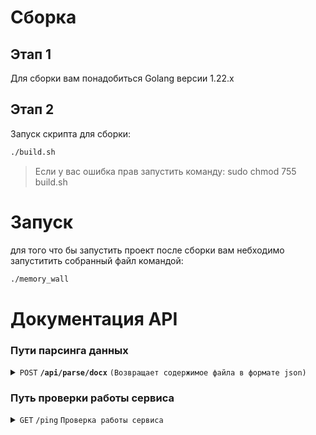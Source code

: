 # Cборка
## Этап 1
Для сборки вам понадобиться Golang версии 1.22.х

## Этап 2
Запуск скрипта для сборки:
```sh
./build.sh
```

> Если у вас ошибка прав запустить команду: sudo chmod 755 build.sh

# Запуск
для того что бы запустить проект после сборки вам небходимо запуститить собранный файл командой:
```sh
./memory_wall
```

# Документация API
### Пути парсинга данных

<details>
<summary><code>POST</code> <code><b>/api/parse/docx</b></code> <code>(Возвращает содержимое файла в формате json)</code></summary>

#### Параметры
>| Name | Type   | Data type |Description|
>|------|--------| ----------|-----------|
>|files |required| array     |N/A        |

#### Ответ
>|Code| Content-Type   | Response            |
>|----|----------------|---------------------|
>|200 |application/json|```json```           |
>|400 |application/json|```parameter error```|
>|500 |text            |```server error```   |

##### Структуры ответов JSON


> Code 200
```json
{
    "data":[
        {
            "filename": "string",
            "human_info": {
                "name": "string",
                 "first_name": "string",
                "last_name": "string",
                "middle_name": "string",
                "description": "string",
                "birthday": "date|string",
                "deathday": "date|string",
                "place_of_birth": "string",
                "date_and_place_of_conscription": "string",
                "military_rank_and_position": "string",
                "awards": "[]string",
                "images": "[]byte"
            }
        }
    ]
}
```

>Code 400
```json
{
    "validation error": "Key: 'ParseDocxRequest.Files' Error:Field validation for 'Files' failed on the 'required' tag"
}
```
</details>

### Путь проверки работы сервиса
<details>
<summary><code>GET</code> <code>/ping</code> <code>Проверка работы сервиса</code></summary>

#### Ответ
>|Code | Content-Type | Response |
>|-----|--------------|----------|
>|200  |text          |pong      |
</details>

